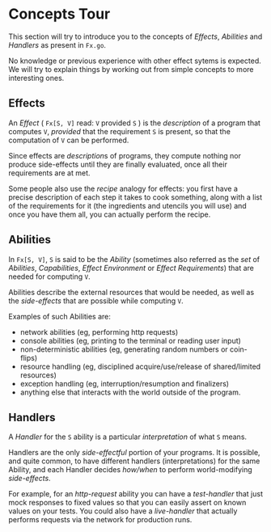 # Concepts Tour

This section will try to introduce you to the concepts of
_Effects_, _Abilities_ and _Handlers_ as present in `Fx.go`.

No knowledge or previous experience with other effect sytems
is expected. We will try to explain things by
working out from simple concepts to more interesting ones.

## Effects

An *Effect* ( `Fx[S, V]` read: `V` provided `S` ) is the _description_ of a program that computes `V`, *provided* that the requirement `S` is present, so that the computation of `V` can be performed.

Since effects are *description*s of programs, they compute nothing nor produce side-effects until they are finally evaluated, once all their requirements are at met.

Some people also use the *recipe* analogy for effects: you first have a precise description of each step it takes to cook something, along with a list of the requirements for it (the ingredients and utencils you will use) and once you have them all, you can actually perform the recipe.

## Abilities

In `Fx[S, V]`, `S` is said to be the *Ability* (sometimes also referred as the _set_ of *Abilities*, *Capabilities*, *Effect Environment* or *Effect Requirements*) that are needed for computing `V`.

Abilities describe the external resources that would be needed, as well as the _side-effects_ that are possible while computing `V`.

Examples of such Abilities are:

- network abilities (eg, performing http requests)
- console abilities (eg, printing to the terminal or reading user input)
- non-deterministic abilities (eg, generating random numbers or coin-flips)
- resource handling (eg, disciplined acquire/use/release of shared/limited resources)
- exception handling (eg, interruption/resumption and finalizers)
- anything else that interacts with the world outside of the program.

## Handlers

A *Handler* for the `S` ability is a particular _interpretation_ of what `S` means.

Handlers are the only _side-effectful_ portion of your programs. It is possible, and quite common, to have different handlers (interpretations) for the same Ability, and each Handler decides _how/when_ to perform world-modifying _side-effects_.

For example, for an _http-request_ ability you can have a *test-handler* that just mock responses to fixed values so that you can easily assert on known values on your tests. You could also have a *live-handler* that actually performs requests via the network for production runs.
